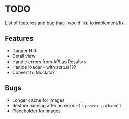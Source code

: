 # TODO

List of features and bug that I would like to implement/fix

## Features

* Dagger Hilt
* Detail view
* Handle errors from API as Result<>
* Hanlde loader - with status???
* Convert to Mockito?

## Bugs

* Longer cache for images
* Restore running after an error - f.i. `poster_path=null`
* Placeholder for images
